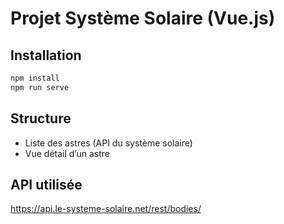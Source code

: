 # Projet Système Solaire (Vue.js)

## Installation

```bash
npm install
npm run serve
```

## Structure

- Liste des astres (API du système solaire)
- Vue détail d’un astre

## API utilisée

https://api.le-systeme-solaire.net/rest/bodies/
